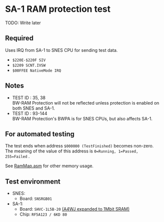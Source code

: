 # SA-1 RAM protection test  

TODO: Write later

## Required  

Uses IRQ from SA-1 to SNES CPU for sending test data.

* `$220E-$220F SIV`
* `$2209 SCNT.IVSW`
* `$00FFEE NativeMode IRQ`

## Notes  

* TEST ID : 35, 38  
  BW-RAM Protection will not be reflected unless protection is enabled on both SNES and SA-1.  
* TEST ID : 93-144  
  BW-RAM Protection's BWPA is for SNES CPUs, but also affects SA-1.  

## For automated testing  

The test ends when address `$000000 (TestFinished)` becomes non-zero.  
The meaning of the value of this address is `0=Running, 1=Passed, 255=Failed` .  

See [RamMap.asm](RamMap.asm) for other memory usage.  

## Test environment  

* SNES:  
  * Board: `SNSRGB01`  
* SA-1:  
  * Board: `SHVC-1L5B-20` [(A4WJ expanded to 1Mbit SRAM)](https://absindx.github.io/ZpIndIndY/Articles/SnesSA1Cartridge/)  
  * Chip: `RF5A123 / 6KD 80`  


